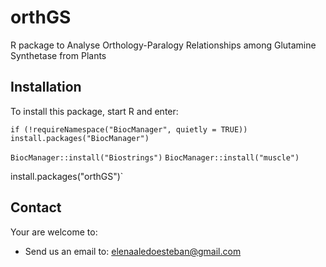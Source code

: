 # orthGS
R package to Analyse Orthology-Paralogy Relationships among Glutamine Synthetase from Plants

## Installation

To install this package, start R and enter:

`if (!requireNamespace("BiocManager", quietly = TRUE))
    install.packages("BiocManager")`
 
`BiocManager::install("Biostrings")`
`BiocManager::install("muscle")`

install.packages("orthGS")` 

## Contact

Your are welcome to:

* Send us an email to: elenaaledoesteban@gmail.com
